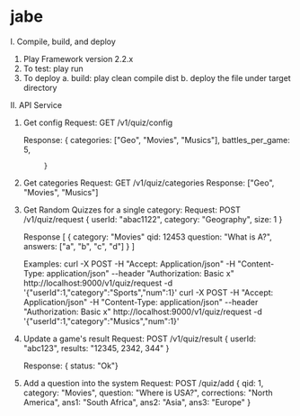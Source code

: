 jabe
====
I. Compile, build, and deploy
  1. Play Framework version 2.2.x
  2. To test:
    play run
  3. To deploy
    a. build: play clean compile dist
    b. deploy the file under target directory
    
II. API Service
  1. Get config
     Request: GET /v1/quiz/config

     Response:
             {
                   categories:  ["Geo", "Movies", "Musics"],
                   battles_per_game: 5,
                   
              }   


  2. Get categories
     Request: GET /v1/quiz/categories
     Response:
                 ["Geo", "Movies", "Musics"]


  3. Get Random Quizzes for a single category:
     Request: 
      POST   /v1/quiz/request
        {
             userId: "abac1122",
             category: "Geography",
             size: 1
        }

     Response
       [ 
          {
            category: "Movies"
            qid:  12453
            question: "What is A?",
            answers: ["a", "b", "c", "d"]
          }
       ]

     Examples:
      curl -X POST  -H "Accept: Application/json" -H "Content-Type: application/json" --header "Authorization: Basic x"   http://localhost:9000/v1/quiz/request  -d '{"userId":1,"category":"Sports","num":1}'
      curl -X POST  -H "Accept: Application/json" -H "Content-Type: application/json" --header "Authorization: Basic x"   http://localhost:9000/v1/quiz/request  -d '{"userId":1,"category":"Musics","num":1}'


  4. Update a game's result 
      Request:
       POST /v1/quiz/result
         {
              userId:  "abc123",
              results:   "12345, 2342, 344"
         }
  
      Response:
         {  status: "Ok"}


  5. Add a question into the system
     Request:
      POST /quiz/add
       {
           qid:  1,
           category: "Movies",
           question: "Where is USA?",
           corrections: "North America",
           ans1:  "South Africa",
           ans2:  "Asia",
           ans3:  "Europe"
       }
